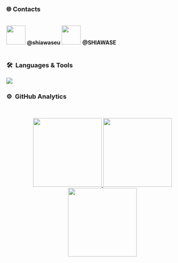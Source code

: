 
### 🌐&nbsp;Contacts 
 <br/> <img height="50em" width="50rem" src="https://cdn.discordapp.com/attachments/1143592410014830634/1159130446291017790/discord-icon.svg?ex=651ec3d9&is=651d7259&hm=ebf036a77a8541f1de4ddf15d5119fc017ff6151954c295ac3ee07d7ac633242&"/>    **@shiawaseu**              <img height="50em" width="50rem" src="https://cdn.discordapp.com/attachments/1143592410014830634/1159131200909226105/Telegram_2019_Logo.svg.webp?ex=651ec48d&is=651d730d&hm=3980f43ed8ab8d2a4bdbfe19e443146b0695e2e5182e65a7bf490a56b3c9cf6b&"/> **@SHlAWASE**
<br/><br/>
### 🛠 &nbsp;Languages & Tools
<p align="left"> <a href="https://github.com/shiawaseu"><img src="https://skillicons.dev/icons?i=cs,javascript,nodejs,typescript,python,lua,astro,next,react,vscode"> </a> </p>

### ⚙️ &nbsp;GitHub Analytics

<br/><p align="center">
<a href="https://github.com/shiawaseu">
  <img height="180em" src="http://github-profile-summary-cards.vercel.app/api/cards/profile-details?username=shiawaseu&theme=tokyonight"/>
  <img height="180em" src="http://github-profile-summary-cards.vercel.app/api/cards/repos-per-language?username=shiawaseu&theme=tokyonight"/>
  <img height="180em" src="http://github-profile-summary-cards.vercel.app/api/cards/stats?username=shiawaseu&theme=tokyonight"/>
</a>
</p>
